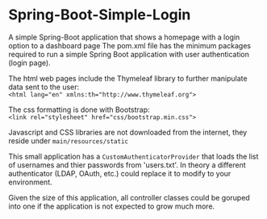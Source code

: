 # Spring-Boot-Simple-Login
A simple Spring-Boot application that shows a homepage with a login option to a dashboard page
The pom.xml file has the minimum packages required to run a simple Spring Boot application with user authentication (login page).

The html web pages include the Thymeleaf library to further manipulate data sent to the user:     
`<html lang="en" xmlns:th="http://www.thymeleaf.org">`

The css formatting is done with Bootstrap:     
`<link rel="stylesheet" href="css/bootstrap.min.css">`

Javascript and CSS libraries are not downloaded from the internet, they reside under `main/resources/static`

This small application has a `CustomAuthenticatorProvider` that loads the list of usernames and thier passwords from 'users.txt'. In theory a different authenticator (LDAP, OAuth, etc.) could replace it to modify to your environment.

Given the size of this application, all controller classes could be goruped into one if the application is not expected to grow much more.


